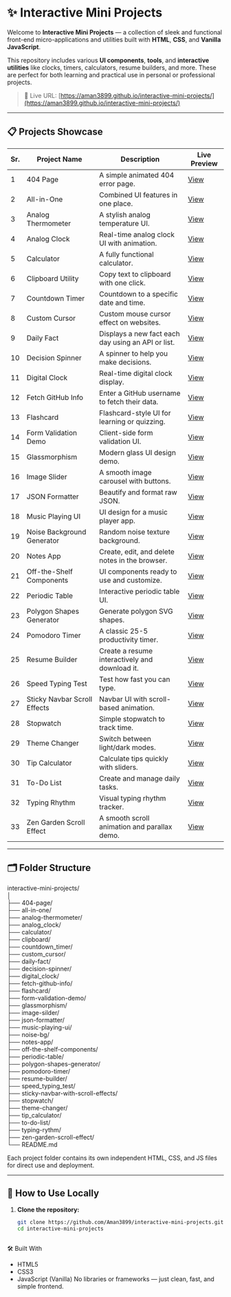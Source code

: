 # ✨ Interactive Mini Projects

Welcome to **Interactive Mini Projects** — a collection of sleek and functional front-end micro-applications and utilities built with **HTML**, **CSS**, and **Vanilla JavaScript**.

This repository includes various **UI components**, **tools**, and **interactive utilities** like clocks, timers, calculators, resume builders, and more. These are perfect for both learning and practical use in personal or professional projects.

> 🔗 Live URL: [https://aman3899.github.io/interactive-mini-projects/](https://aman3899.github.io/interactive-mini-projects/)

---

## 📋 Projects Showcase

| Sr. | Project Name                    | Description                                                      | Live Preview                                                                 |
|-----|----------------------------------|------------------------------------------------------------------|-------------------------------------------------------------------------------|
| 1   | 404 Page                        | A simple animated 404 error page.                                | [View](https://aman3899.github.io/interactive-mini-projects/404-page/)       |
| 2   | All-in-One                      | Combined UI features in one place.                              | [View](https://aman3899.github.io/interactive-mini-projects/all-in-one/)     |
| 3   | Analog Thermometer              | A stylish analog temperature UI.                                | [View](https://aman3899.github.io/interactive-mini-projects/analog-thermometer/) |
| 4   | Analog Clock                    | Real-time analog clock UI with animation.                       | [View](https://aman3899.github.io/interactive-mini-projects/analog_clock/)   |
| 5   | Calculator                      | A fully functional calculator.                                  | [View](https://aman3899.github.io/interactive-mini-projects/calculator/)     |
| 6   | Clipboard Utility               | Copy text to clipboard with one click.                          | [View](https://aman3899.github.io/interactive-mini-projects/clipboard/)      |
| 7   | Countdown Timer                 | Countdown to a specific date and time.                          | [View](https://aman3899.github.io/interactive-mini-projects/countdown_timer/)|
| 8   | Custom Cursor                   | Custom mouse cursor effect on websites.                         | [View](https://aman3899.github.io/interactive-mini-projects/custom_cursor/)  |
| 9   | Daily Fact                      | Displays a new fact each day using an API or list.              | [View](https://aman3899.github.io/interactive-mini-projects/daily-fact/)     |
| 10  | Decision Spinner                | A spinner to help you make decisions.                           | [View](https://aman3899.github.io/interactive-mini-projects/decision-spinner/)|
| 11  | Digital Clock                   | Real-time digital clock display.                                | [View](https://aman3899.github.io/interactive-mini-projects/digital_clock/)  |
| 12  | Fetch GitHub Info               | Enter a GitHub username to fetch their data.                    | [View](https://aman3899.github.io/interactive-mini-projects/fetch-github-info/)|
| 13  | Flashcard                       | Flashcard-style UI for learning or quizzing.                    | [View](https://aman3899.github.io/interactive-mini-projects/flashcard/)      |
| 14  | Form Validation Demo            | Client-side form validation UI.                                 | [View](https://aman3899.github.io/interactive-mini-projects/form-validation-demo/)|
| 15  | Glassmorphism                   | Modern glass UI design demo.                                    | [View](https://aman3899.github.io/interactive-mini-projects/glassmorphism/)  |
| 16  | Image Slider                    | A smooth image carousel with buttons.                           | [View](https://aman3899.github.io/interactive-mini-projects/image-silder/)   |
| 17  | JSON Formatter                  | Beautify and format raw JSON.                                   | [View](https://aman3899.github.io/interactive-mini-projects/json-formatter/) |
| 18  | Music Playing UI                | UI design for a music player app.                               | [View](https://aman3899.github.io/interactive-mini-projects/music-playing-ui/)|
| 19  | Noise Background Generator      | Random noise texture background.                                | [View](https://aman3899.github.io/interactive-mini-projects/noise-bg/)       |
| 20  | Notes App                       | Create, edit, and delete notes in the browser.                  | [View](https://aman3899.github.io/interactive-mini-projects/notes-app/)      |
| 21  | Off-the-Shelf Components        | UI components ready to use and customize.                       | [View](https://aman3899.github.io/interactive-mini-projects/off-the-shelf-components/)|
| 22  | Periodic Table                  | Interactive periodic table UI.                                  | [View](https://aman3899.github.io/interactive-mini-projects/periodic-table/) |
| 23  | Polygon Shapes Generator        | Generate polygon SVG shapes.                                    | [View](https://aman3899.github.io/interactive-mini-projects/polygon-shapes-generator/)|
| 24  | Pomodoro Timer                  | A classic 25-5 productivity timer.                              | [View](https://aman3899.github.io/interactive-mini-projects/pomodoro-timer/) |
| 25  | Resume Builder                  | Create a resume interactively and download it.                  | [View](https://aman3899.github.io/interactive-mini-projects/resume-builder/) |
| 26  | Speed Typing Test               | Test how fast you can type.                                     | [View](https://aman3899.github.io/interactive-mini-projects/speed_typing_test/)|
| 27  | Sticky Navbar Scroll Effects    | Navbar UI with scroll-based animation.                          | [View](https://aman3899.github.io/interactive-mini-projects/sticky-navbar-with-scroll-effects/)|
| 28  | Stopwatch                       | Simple stopwatch to track time.                                 | [View](https://aman3899.github.io/interactive-mini-projects/stopwatch/)      |
| 29  | Theme Changer                   | Switch between light/dark modes.                                | [View](https://aman3899.github.io/interactive-mini-projects/theme-changer/)  |
| 30  | Tip Calculator                  | Calculate tips quickly with sliders.                           | [View](https://aman3899.github.io/interactive-mini-projects/tip_calculator/) |
| 31  | To-Do List                      | Create and manage daily tasks.                                  | [View](https://aman3899.github.io/interactive-mini-projects/to-do-list/)     |
| 32  | Typing Rhythm                   | Visual typing rhythm tracker.                                   | [View](https://aman3899.github.io/interactive-mini-projects/typing-rythm/)   |
| 33  | Zen Garden Scroll Effect        | A smooth scroll animation and parallax demo.                    | [View](https://aman3899.github.io/interactive-mini-projects/zen-garden-scroll-effect/)|

---

## 🗂️ Folder Structure

interactive-mini-projects/  <br>
│   <br>
├── 404-page/  <br>
├── all-in-one/  <br>
├── analog-thermometer/  <br>
├── analog_clock/  <br>
├── calculator/  <br>
├── clipboard/  <br>
├── countdown_timer/  <br>
├── custom_cursor/  <br>
├── daily-fact/ <br>
├── decision-spinner/ <br>
├── digital_clock/<br>
├── fetch-github-info/<br>
├── flashcard/<br>
├── form-validation-demo/<br>
├── glassmorphism/<br>
├── image-silder/<br>
├── json-formatter/<br>
├── music-playing-ui/<br>
├── noise-bg/<br>
├── notes-app/<br>
├── off-the-shelf-components/<br>
├── periodic-table/<br>
├── polygon-shapes-generator/<br>
├── pomodoro-timer/<br>
├── resume-builder/<br>
├── speed_typing_test/<br>
├── sticky-navbar-with-scroll-effects/<br>
├── stopwatch/<br>
├── theme-changer/<br>
├── tip_calculator/<br>
├── to-do-list/<br>
├── typing-rythm/<br>
├── zen-garden-scroll-effect/<br>
└── README.md



Each project folder contains its own independent HTML, CSS, and JS files for direct use and deployment.

---

## 🚀 How to Use Locally

1. **Clone the repository:**
   ```bash
   git clone https://github.com/Aman3899/interactive-mini-projects.git
   cd interactive-mini-projects



🛠️ Built With
* HTML5
* CSS3
* JavaScript (Vanilla)
No libraries or frameworks — just clean, fast, and simple frontend.

